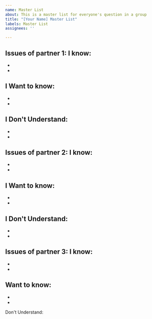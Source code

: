 ```yaml
---
name: Master List
about: This is a master list for everyone's question in a group
title: "[Your Name] Master List"
labels: Master List
assignees: ''

---
```


Issues of partner 1: 
I know:
-
-
-
I Want to know:
-
-
-
 I Don't Understand: 
-
-
-
Issues of partner 2: 
I know:
-
-
-
I Want to know:
-
-
-
 I Don't Understand: 
-
-
-
Issues of partner 3: 
I know:
-
-
-
Want to know:
-
-
-
Don't Understand: 
